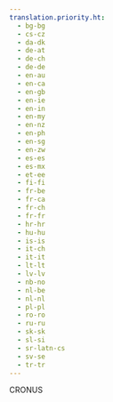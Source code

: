 ```yaml
---
translation.priority.ht: 
  - bg-bg
  - cs-cz
  - da-dk
  - de-at
  - de-ch
  - de-de
  - en-au
  - en-ca
  - en-gb
  - en-ie
  - en-in
  - en-my
  - en-nz
  - en-ph
  - en-sg
  - en-zw
  - es-es
  - es-mx
  - et-ee
  - fi-fi
  - fr-be
  - fr-ca
  - fr-ch
  - fr-fr
  - hr-hr
  - hu-hu
  - is-is
  - it-ch
  - it-it
  - lt-lt
  - lv-lv
  - nb-no
  - nl-be
  - nl-nl
  - pl-pl
  - ro-ro
  - ru-ru
  - sk-sk
  - sl-si
  - sr-latn-cs
  - sv-se
  - tr-tr
---
```

CRONUS